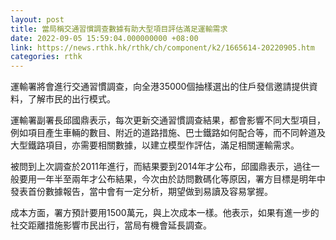```yaml
---
layout: post
title: 當局稱交通習慣調查數據有助大型項目評估滿足運輸需求
date: 2022-09-05 15:59:04.000000000 +08:00
link: https://news.rthk.hk/rthk/ch/component/k2/1665614-20220905.htm
categories: rthk
---
```


運輸署將會進行交通習慣調查，向全港35000個抽樣選出的住戶發信邀請提供資料，了解市民的出行模式。

運輸署副署長邱國鼎表示，每次更新交通習慣調查結果，都會影響不同大型項目，例如項目產生車輛的數目、附近的道路措施、巴士鐵路如何配合等，而不同幹道及大型鐵路項目，亦需要相關數據，以建立模型作評估，滿足相關運輸需求。

被問到上次調查於2011年進行，而結果要到2014年才公布，邱國鼎表示，過往一般要用一年半至兩年才公布結果，今次由於訪問數碼化等原因，署方目標是明年中發表首份數據報告，當中會有一定分析，期望做到易讀及容易掌握。

成本方面，署方預計要用1500萬元，與上次成本一樣。他表示，如果有進一步的社交距離措施影響巿民出行，當局有機會延長調查。
